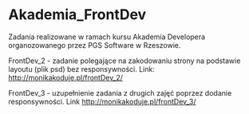 # Akademia_FrontDev

Zadania realizowane w ramach kursu Akademia Developera organozowanego przez PGS Software w Rzeszowie.

FrontDev_2 - zadanie polegające na zakodowaniu strony na podstawie layoutu (plik psd) bez responsywności.
Link: http://monikakoduje.pl/frontDev_2/


FrontDev_3 - uzupełnienie zadania z drugich zajęć poprzez dodanie responsywności.
Link http://monikakoduje.pl/frontDev_3/
